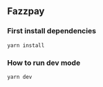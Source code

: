 ## Fazzpay

### First install dependencies

```
yarn install
```

### How to run dev mode

```
yarn dev
```
